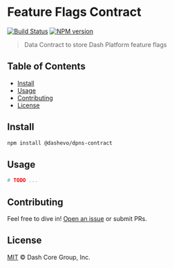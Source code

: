 # Feature Flags Contract

[![Build Status](https://img.shields.io/travis/com/dashevo/dpns-contract.svg?branch=master&style=flat-square)](https://travis-ci.com/dashevo/dpns-contract)
[![NPM version](https://img.shields.io/npm/v/@dashevo/dpns-contract.svg?style=flat-square)](https://npmjs.org/package/@dashevo/dpns-contract)

> Data Contract to store Dash Platform feature flags

## Table of Contents

- [Install](#install)
- [Usage](#usage)
- [Contributing](#contributing)
- [License](#license)

## Install

```sh
npm install @dashevo/dpns-contract
```

## Usage

```sh
# TODO ...
```

## Contributing

Feel free to dive in! [Open an issue](https://github.com/dashevo/dpns-contract/issues/new) or submit PRs.

## License

[MIT](LICENSE) &copy; Dash Core Group, Inc.
